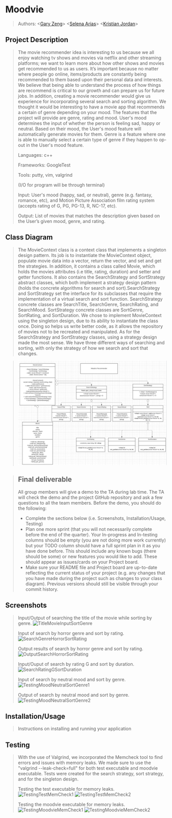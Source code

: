 
# Moodvie

 
 > Authors: \<[Gary Zeng](https://github.com/Garrrrrrrrry)\>
 > \<[Selena Arias](https://github.com/sarias-012)\>
 > \<[Kristian Jordan](https://github.com/kristianjordan)\>
 

 

## Project Description
 > The movie recommender idea is interesting to us because we all enjoy watching tv shows and movies via netflix and other streaming platforms; we want to learn more about how other shows and movies get recommended to us as users. It’s important because no matter where people go online, items/products are constantly being recommended to them based upon their personal data and interests. We believe that being able to understand the process of how things are recommend is critical to our growth and can prepare us for future jobs. In addition, creating a movie recommender would give us experience for incorporating several search and sorting algorithm. We thought it would be interesting to have a movie app that recommends a certain of genre depending on your mood. The features that the project will provide are genre, rating and mood. User's mood determines the input of whether the person is feeling sad, happy or neutral. Based on their mood, the User's mood feature will automatically generate movies for them. Genre is a feature where one is able to manually select a certain type of genre if they happen to op-out in the User's mood feature. 
 > 
 > Languages: c++
 > 
 > Frameworks: GoogleTest
 > 
 > Tools: putty, vim, valgrind
 > 
 > (I/O for program will be through terminal)
 > 
 > Input: User's mood (happy, sad, or neutral), genre (e.g. fantasy, romance, etc), and Motion Picture Association film rating system (accepts rating of G, PG, PG-13, R, NC-17, etc).
 > 
 > Output: List of movies that matches the description given based on the User’s given mood, genre, and rating.

## Class Diagram
 > The MovieContext class is a context class that implements a singleton design pattern. Its job is to instantiate the MovieContext object, populate movie data into a vector, return the vector, and set and get the strategies. In addition, it contains a class called Movie, which holds the movies attributes (i.e title, rating, duration) and setter and getter functions. It also contains the SearchStrategy and SortStrategy abstract classes, which both implement a strategy design pattern (holds the concrete algorithms for search and sort).SearchStrategy and SortStrategy set the interface for its subclasses that require the implementation of a virtual search and sort function. SearchStrategy concrete classes are SearchTitle, SearchGenre, SearchRating, and SearchMood. SortStrategy concrete classes are SortGenre, SortRating, and SortDuration. We chose to implement MovieContext using the singleton design, due to its ability to instantiate the class once. Doing so helps us write better code, as it allows the repository of movies not to be recreated and manipulated. As for the SearchStrategy and SortStrategy classes, using a strategy design made the most sense. We have three different ways of searching and sorting, with only the strategy of how we search and sort that changes.

 > ![GitHub Logo](projectUML.jpg)
 >  
 >

 
 > ## Final deliverable
 > All group members will give a demo to the TA during lab time. The TA will check the demo and the project GitHub repository and ask a few questions to all the team members. 
 > Before the demo, you should do the following:
 > * Complete the sections below (i.e. Screenshots, Installation/Usage, Testing)
 > * Plan one more sprint (that you will not necessarily complete before the end of the quarter). Your In-progress and In-testing columns should be empty (you are not doing more work currently) but your TODO column should have a full sprint plan in it as you have done before. This should include any known bugs (there should be some) or new features you would like to add. These should appear as issues/cards on your Project board.
 > * Make sure your README file and Project board are up-to-date reflecting the current status of your project (e.g. any changes that you have made during the project such as changes to your class diagram). Previous versions should still be visible through your commit history. 
 
 ## Screenshots
 > 
 > Input/Output of searching the title of the movie while sorting by genre.
 > ![TitleMovieInputSortGenre](https://user-images.githubusercontent.com/91562468/143991287-771dcf7c-6557-474f-b90b-505d94acb877.PNG)
 > 
 > Input of search by horror genre and sort by rating.
 > ![SearchGenreHorrorSortRating](https://user-images.githubusercontent.com/91562468/143992901-04c6819a-2cd1-414a-bfb5-17736855210a.PNG)
 > 
 > Output results of search by horror genre and sort by rating.
 > ![OutputSearchHorrorSortRating](https://user-images.githubusercontent.com/91562468/143993412-048ed41a-5a18-4bbe-b26b-75d2c1ad89bb.PNG)
 > 
 > Input/Ouput of search by rating G and sort by duration.
 > ![SearchRatingGSortDuration](https://user-images.githubusercontent.com/91562468/143993877-6b3ad7c5-aa22-4279-a972-385010847e54.PNG)
 > 
 > Input of search by neutral mood and sort by genre.
 > ![TestingMoodNeutralSortGenre1](https://user-images.githubusercontent.com/91562468/144001420-e9da49e9-a517-4cfe-adb3-6146497ea8b7.PNG)
 > 
 > Output of search by neutral mood and sort by genre.
 > ![TestingMoodNeutralSortGenre2](https://user-images.githubusercontent.com/91562468/144001452-525c270c-02bc-40f3-af50-1a1d84caf981.PNG)
 > 







 ## Installation/Usage
 > Instructions on installing and running your application
 ## Testing
 > 
 > With the use of Valgrind, we incorporated the Memcheck tool to find errors and issues with memory leaks. We made sure to use the "valgrind --leak-check=full" for both test executable and moodvie executable. Tests were created for the search strategy, sort strategy, and for the singleton design.
 > 
 > 
 > Testing the test executable for memory leaks.
 > ![TestingTestMemCheck1](https://user-images.githubusercontent.com/91562468/143995764-8f360773-f1ce-47ba-bc79-e8ef1696bb0e.PNG)
 > ![TestingTestMemCheck2](https://user-images.githubusercontent.com/91562468/143995887-37d64f8c-a133-47d8-a0a9-236c672546bb.PNG)
 > 
 > 
 > Testing the moodvie executable for memory leaks.
 > ![TestingMoodvieMemCheck1](https://user-images.githubusercontent.com/91562468/143996403-df70c5bf-d934-4e4e-abea-ca8bf69bb1df.PNG)
 > ![TestingMoodvieMemCheck2](https://user-images.githubusercontent.com/91562468/143996421-b5763911-d97d-4337-ab3b-32e10307813b.PNG)

 > 
 
 
